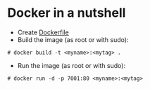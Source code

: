 # Docker in a nutshell

* Create <a href="Dockerfile">Dockerfile</a>
* Build the image (as root or with sudo):

```
# docker build -t <myname>:<mytag> .
```

* Run the image (as root or with sudo):

```
# docker run -d -p 7001:80 <myname>:<mytag>
```
